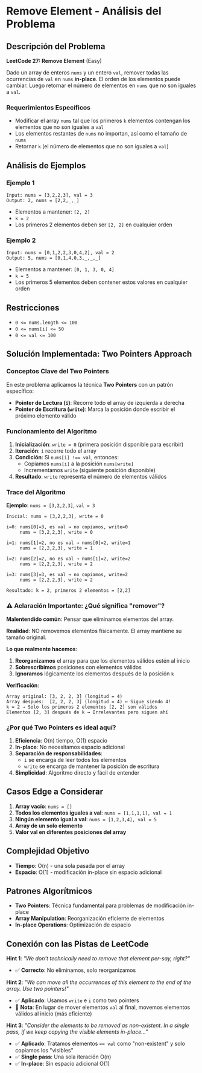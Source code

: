 # Remove Element - Análisis del Problema

## Descripción del Problema

**LeetCode 27: Remove Element** (Easy)

Dado un array de enteros `nums` y un entero `val`, remover todas las ocurrencias de `val` en `nums` **in-place**. El orden de los elementos puede cambiar. Luego retornar el número de elementos en `nums` que no son iguales a `val`.

### Requerimientos Específicos

- Modificar el array `nums` tal que los primeros `k` elementos contengan los elementos que no son iguales a `val`
- Los elementos restantes de `nums` no importan, así como el tamaño de `nums`
- Retornar `k` (el número de elementos que no son iguales a `val`)

## Análisis de Ejemplos

### Ejemplo 1

```
Input: nums = [3,2,2,3], val = 3
Output: 2, nums = [2,2,_,_]
```

- Elementos a mantener: `[2, 2]`
- `k = 2`
- Los primeros 2 elementos deben ser `[2, 2]` en cualquier orden

### Ejemplo 2

```
Input: nums = [0,1,2,2,3,0,4,2], val = 2
Output: 5, nums = [0,1,4,0,3,_,_,_]
```

- Elementos a mantener: `[0, 1, 3, 0, 4]`
- `k = 5`
- Los primeros 5 elementos deben contener estos valores en cualquier orden

## Restricciones

- `0 <= nums.length <= 100`
- `0 <= nums[i] <= 50`
- `0 <= val <= 100`

## Solución Implementada: Two Pointers Approach

### Conceptos Clave del Two Pointers

En este problema aplicamos la técnica **Two Pointers** con un patrón específico:

- **Pointer de Lectura (`i`)**: Recorre todo el array de izquierda a derecha
- **Pointer de Escritura (`write`)**: Marca la posición donde escribir el próximo elemento válido

### Funcionamiento del Algoritmo

1. **Inicialización**: `write = 0` (primera posición disponible para escribir)
2. **Iteración**: `i` recorre todo el array
3. **Condición**: Si `nums[i] !== val`, entonces:
   - Copiamos `nums[i]` a la posición `nums[write]`
   - Incrementamos `write` (siguiente posición disponible)
4. **Resultado**: `write` representa el número de elementos válidos

### Trace del Algoritmo

**Ejemplo**: `nums = [3,2,2,3]`, `val = 3`

```
Inicial: nums = [3,2,2,3], write = 0

i=0: nums[0]=3, es val → no copiamos, write=0
     nums = [3,2,2,3], write = 0

i=1: nums[1]=2, no es val → nums[0]=2, write=1
     nums = [2,2,2,3], write = 1

i=2: nums[2]=2, no es val → nums[1]=2, write=2
     nums = [2,2,2,3], write = 2

i=3: nums[3]=3, es val → no copiamos, write=2
     nums = [2,2,2,3], write = 2

Resultado: k = 2, primeros 2 elementos = [2,2]
```

### ⚠️ **Aclaración Importante: ¿Qué significa "remover"?**

**Malentendido común**: Pensar que eliminamos elementos del array.

**Realidad**: NO removemos elementos físicamente. El array mantiene su tamaño original.

**Lo que realmente hacemos**:

1. **Reorganizamos** el array para que los elementos válidos estén al inicio
2. **Sobrescribimos** posiciones con elementos válidos
3. **Ignoramos** lógicamente los elementos después de la posición `k`

**Verificación**:

```
Array original: [3, 2, 2, 3] (longitud = 4)
Array después:  [2, 2, 2, 3] (longitud = 4) ← Sigue siendo 4!
k = 2 → Solo los primeros 2 elementos [2, 2] son válidos
Elementos [2, 3] después de k → Irrelevantes pero siguen ahí
```

### ¿Por qué Two Pointers es ideal aquí?

1. **Eficiencia**: O(n) tiempo, O(1) espacio
2. **In-place**: No necesitamos espacio adicional
3. **Separación de responsabilidades**:
   - `i` se encarga de leer todos los elementos
   - `write` se encarga de mantener la posición de escritura
4. **Simplicidad**: Algoritmo directo y fácil de entender

## Casos Edge a Considerar

1. **Array vacío**: `nums = []`
2. **Todos los elementos iguales a val**: `nums = [1,1,1,1], val = 1`
3. **Ningún elemento igual a val**: `nums = [1,2,3,4], val = 5`
4. **Array de un solo elemento**
5. **Valor val en diferentes posiciones del array**

## Complejidad Objetivo

- **Tiempo**: O(n) - una sola pasada por el array
- **Espacio**: O(1) - modificación in-place sin espacio adicional

## Patrones Algorítmicos

- **Two Pointers**: Técnica fundamental para problemas de modificación in-place
- **Array Manipulation**: Reorganización eficiente de elementos
- **In-place Operations**: Optimización de espacio

## Conexión con las Pistas de LeetCode

**Hint 1**: _"We don't technically need to remove that element per-say, right?"_

- ✅ **Correcto**: No eliminamos, solo reorganizamos

**Hint 2**: _"We can move all the occurrences of this element to the end of the array. Use two pointers!"_

- ✅ **Aplicado**: Usamos `write` e `i` como two pointers
- 📝 **Nota**: En lugar de mover elementos `val` al final, movemos elementos válidos al inicio (más eficiente)

**Hint 3**: _"Consider the elements to be removed as non-existent. In a single pass, if we keep copying the visible elements in-place..."_

- ✅ **Aplicado**: Tratamos elementos `== val` como "non-existent" y solo copiamos los "visibles"
- ✅ **Single pass**: Una sola iteración O(n)
- ✅ **In-place**: Sin espacio adicional O(1)
